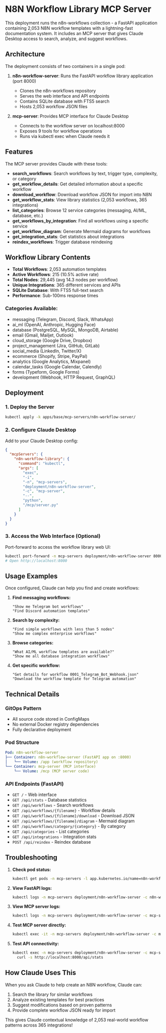# N8N Workflow Library MCP Server

This deployment runs the n8n-workflows collection - a FastAPI application containing 2,053 N8N workflow templates with a lightning-fast documentation system. It includes an MCP server that gives Claude Desktop access to search, analyze, and suggest workflows.

## Architecture

The deployment consists of two containers in a single pod:

1. **n8n-workflow-server**: Runs the FastAPI workflow library application (port 8000)
   - Clones the n8n-workflows repository
   - Serves the web interface and API endpoints
   - Contains SQLite database with FTS5 search
   - Hosts 2,053 workflow JSON files

2. **mcp-server**: Provides MCP interface for Claude Desktop
   - Connects to the workflow server on localhost:8000
   - Exposes 9 tools for workflow operations
   - Runs via kubectl exec when Claude needs it

## Features

The MCP server provides Claude with these tools:

- **search_workflows**: Search workflows by text, trigger type, complexity, or category
- **get_workflow_details**: Get detailed information about a specific workflow
- **download_workflow**: Download workflow JSON for import into N8N
- **get_workflow_stats**: View library statistics (2,053 workflows, 365 integrations)
- **list_categories**: Browse 12 service categories (messaging, AI/ML, database, etc.)
- **get_workflows_by_integration**: Find all workflows using a specific service
- **get_workflow_diagram**: Generate Mermaid diagrams for workflows
- **get_integration_stats**: Get statistics about integrations
- **reindex_workflows**: Trigger database reindexing

## Workflow Library Contents

- **Total Workflows**: 2,053 automation templates
- **Active Workflows**: 215 (10.5% active rate)
- **Total Nodes**: 29,445 (avg 14.3 nodes per workflow)
- **Unique Integrations**: 365 different services and APIs
- **SQLite Database**: With FTS5 full-text search
- **Performance**: Sub-100ms response times

### Categories Available:
- messaging (Telegram, Discord, Slack, WhatsApp)
- ai_ml (OpenAI, Anthropic, Hugging Face)
- database (PostgreSQL, MySQL, MongoDB, Airtable)
- email (Gmail, Mailjet, Outlook)
- cloud_storage (Google Drive, Dropbox)
- project_management (Jira, GitHub, GitLab)
- social_media (LinkedIn, Twitter/X)
- ecommerce (Shopify, Stripe, PayPal)
- analytics (Google Analytics, Mixpanel)
- calendar_tasks (Google Calendar, Calendly)
- forms (Typeform, Google Forms)
- development (Webhook, HTTP Request, GraphQL)

## Deployment

### 1. Deploy the Server

```bash
kubectl apply -k apps/base/mcp-servers/n8n-workflow-server/
```

### 2. Configure Claude Desktop

Add to your Claude Desktop config:

```json
{
  "mcpServers": {
    "n8n-workflow-library": {
      "command": "kubectl",
      "args": [
        "exec",
        "-i",
        "-n", "mcp-servers",
        "deployment/n8n-workflow-server",
        "-c", "mcp-server",
        "--",
        "python",
        "/mcp/server.py"
      ]
    }
  }
}
```

### 3. Access the Web Interface (Optional)

Port-forward to access the workflow library web UI:
```bash
kubectl port-forward -n mcp-servers deployment/n8n-workflow-server 8000:8000
# Open http://localhost:8000
```

## Usage Examples

Once configured, Claude can help you find and create workflows:

1. **Find messaging workflows:**
   ```
   "Show me Telegram bot workflows"
   "Find Discord automation templates"
   ```

2. **Search by complexity:**
   ```
   "Find simple workflows with less than 5 nodes"
   "Show me complex enterprise workflows"
   ```

3. **Browse categories:**
   ```
   "What AI/ML workflow templates are available?"
   "Show me all database integration workflows"
   ```

4. **Get specific workflow:**
   ```
   "Get details for workflow 0001_Telegram_Bot_Webhook.json"
   "Download the workflow template for Telegram automation"
   ```

## Technical Details

### GitOps Pattern
- All source code stored in ConfigMaps
- No external Docker registry dependencies
- Fully declarative deployment

### Pod Structure
```yaml
Pod: n8n-workflow-server
├── Container: n8n-workflow-server (FastAPI app on :8000)
│   └── Volume: /app (workflow repository)
└── Container: mcp-server (MCP interface)
    └── Volume: /mcp (MCP server code)
```

### API Endpoints (FastAPI)
- `GET /` - Web interface
- `GET /api/stats` - Database statistics
- `GET /api/workflows` - Search workflows
- `GET /api/workflows/{filename}` - Workflow details
- `GET /api/workflows/{filename}/download` - Download JSON
- `GET /api/workflows/{filename}/diagram` - Mermaid diagram
- `GET /api/workflows/category/{category}` - By category
- `GET /api/categories` - List categories
- `GET /api/integrations` - Integration stats
- `POST /api/reindex` - Reindex database

## Troubleshooting

1. **Check pod status:**
   ```bash
   kubectl get pods -n mcp-servers -l app.kubernetes.io/name=n8n-workflow-server
   ```

2. **View FastAPI logs:**
   ```bash
   kubectl logs -n mcp-servers deployment/n8n-workflow-server -c n8n-workflow-server
   ```

3. **View MCP server logs:**
   ```bash
   kubectl logs -n mcp-servers deployment/n8n-workflow-server -c mcp-server
   ```

4. **Test MCP server directly:**
   ```bash
   kubectl exec -it -n mcp-servers deployment/n8n-workflow-server -c mcp-server -- python /mcp/server.py
   ```

5. **Test API connectivity:**
   ```bash
   kubectl exec -n mcp-servers deployment/n8n-workflow-server -c mcp-server -- \
     curl -s http://localhost:8000/api/stats
   ```

## How Claude Uses This

When you ask Claude to help create an N8N workflow, Claude can:
1. Search the library for similar workflows
2. Analyze existing templates for best practices
3. Suggest modifications based on proven patterns
4. Provide complete workflow JSON ready for import

This gives Claude contextual knowledge of 2,053 real-world workflow patterns across 365 integrations!
